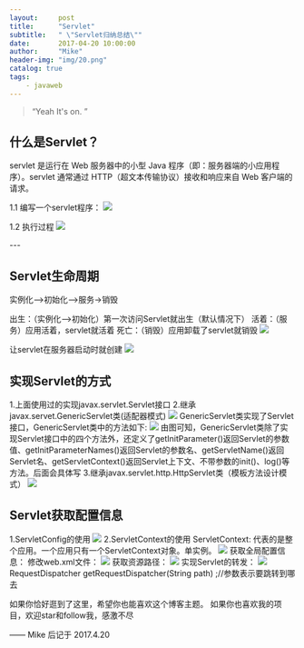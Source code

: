 ```yaml
---
layout:     post
title:      "Servlet"
subtitle:   " \"Servlet归纳总结\""
date:       2017-04-20 10:00:00
author:     "Mike"
header-img: "img/20.png"
catalog: true
tags:
    - javaweb
---
```


> “Yeah It's on. ”

## 什么是Servlet？

servlet 是运行在 Web 服务器中的小型 Java 程序（即：服务器端的小应用程序）。servlet 通常通过 HTTP（超文本传输协议）接收和响应来自 Web 客户端的请求。

1.1 编写一个servlet程序：
![](http://i.imgur.com/xeoU1bG.jpg)

1.2 执行过程
![](http://i.imgur.com/k8JU9mi.png)
<p id = "build"></p>
---

## Servlet生命周期

实例化-->初始化-->服务->销毁  

出生：（实例化-->初始化）第一次访问Servlet就出生（默认情况下）
活着：（服务）应用活着，servlet就活着
死亡：（销毁）应用卸载了servlet就销毁
![](http://i.imgur.com/DsudMhM.jpg)

让servlet在服务器启动时就创建
![](http://i.imgur.com/mb64C1n.png)

## 实现Servlet的方式
1.上面使用过的实现javax.servlet.Servlet接口
2.继承javax.servet.GenericServlet类(适配器模式)
![](http://i.imgur.com/dGH8ZqA.png)
GenericServlet类实现了Servlet接口，GenericServlet类中的方法如下:
![](http://i.imgur.com/nAPaeEz.png)
由图可知，GenericServlet类除了实现Servlet接口中的四个方法外，还定义了getInitParameter()返回Servlet的参数值、getInitParameterNames()返回Servlet的参数名、getServletName()返回Servlet名、getServletContext()返回Servlet上下文、不带参数的init()、log()等方法。后面会具体写
3.继承javax.servlet.http.HttpServlet类（模板方法设计模式）
![](http://i.imgur.com/TwUvkT7.png)

## Servlet获取配置信息
1.ServletConfig的使用
![](http://i.imgur.com/FhUQj87.png)
2.ServletContext的使用
ServletContext: 代表的是整个应用。一个应用只有一个ServletContext对象。单实例。
![](http://i.imgur.com/5fnaNex.png)
获取全局配置信息：
修改web.xml文件：
![](http://i.imgur.com/Xt5QcDF.png)
获取资源路径：
![](http://i.imgur.com/DtRPwZR.png)
实现Servlet的转发：
![](http://i.imgur.com/0An8Db7.png)
 RequestDispatcher  getRequestDispatcher(String path) ;//参数表示要跳转到哪去

如果你恰好逛到了这里，希望你也能喜欢这个博客主题。
如果你也喜欢我的项目，欢迎star和follow我，感激不尽

—— Mike 后记于 2017.4.20
